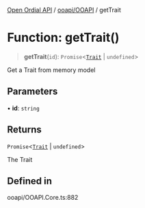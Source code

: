 [Open Ordial API](../../../README.md) / [ooapi/OOAPI](../README.md) / getTrait

# Function: getTrait()

> **getTrait**(`id`): `Promise`\<[`Trait`](../classes/Trait.md) \| `undefined`\>

Get a Trait from memory model

## Parameters

• **id**: `string`

## Returns

`Promise`\<[`Trait`](../classes/Trait.md) \| `undefined`\>

The Trait

## Defined in

ooapi/OOAPI.Core.ts:882
